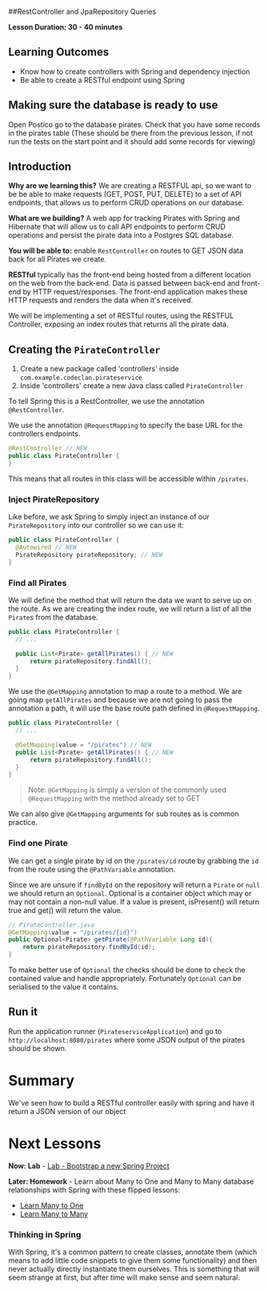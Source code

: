 ##RestController and JpaRepository Queries

**Lesson Duration: 30 - 40 minutes**

## Learning Outcomes

- Know how to create controllers with Spring and dependency injection
- Be able to create a RESTful endpoint using Spring

## Making sure the database is ready to use

Open Postico go to the database pirates.
Check that you have some records in the pirates table (These should be there from the previous lesson, if not run the tests on the start point and it should add some records for viewing)

## Introduction

**Why are we learning this?** We are creating a RESTFUL api, so we want to be be able to make requests (GET, POST, PUT, DELETE) to a set of API endpoints, that allows us to perform CRUD operations on our database.

**What are we building?** A web app for tracking Pirates with Spring and Hibernate that will allow us to call API endpoints to perform CRUD operations and persist the pirate data into a Postgres SQL database.

**You will be able to:** enable `RestController` on routes to GET JSON data back for all Pirates we create.


**RESTful** typically has the front-end being hosted from a different location on the web from the back-end.
Data is passed between back-end and front-end by HTTP request/responses. The front-end application makes these HTTP requests and renders the data when it's received.

We will be implementing a set of RESTful routes, using the RESTFUL Controller, exposing an index routes that returns all the pirate data.

## Creating the `PirateController`

1. Create a new package called 'controllers' inside `com.example.codeclan.pirateservice`
2. Inside 'controllers' create a new Java class called `PirateController`

To tell Spring this is a RestController, we use the annotation `@RestController`.

We use the annotation `@RequestMapping` to specify the base URL for the controllers endpoints.

```java
@RestController // NEW
public class PirateController {    
}
```

This means that all routes in this class will be accessible within `/pirates`.

### Inject PirateRepository

Like before, we ask Spring to simply inject an instance of our `PirateRepository` into our controller so we can use it:

```java
public class PirateController {
  @Autowired // NEW
  PirateRepository pirateRepository; // NEW
}
```

### Find all Pirates
We will define the method that will return the data we want to serve up on the route. As we are creating the index route, we will return a list of all the `Pirate`s from the database.

```java
public class PirateController {
  // ...

  public List<Pirate> getAllPirates() { // NEW
      return pirateRepository.findAll();
  }
}
```

We use the `@GetMapping` annotation to map a route to a method. We are going map `getAllPirates` and because we are not going to pass the annotation a path, it will use the base route path defined in `@RequestMapping`.

```java
public class PirateController {
  // ...

  @GetMapping(value = "/pirates") // NEW
  public List<Pirate> getAllPirates() { // NEW
      return pirateRepository.findAll();
  }
}
```

> Note: `@GetMapping` is simply a version of the commonly used `@RequestMapping` with the method already set to GET

We can also give `@GetMapping` arguments for sub routes as is common practice.  


### Find one Pirate

We can get a single pirate by id on the `/pirates/id` route by grabbing the `id` from the route using the `@PathVariable` annotation.

Since we are unsure if `findById` on the repository will return a `Pirate` or `null` we should return an `Optional`. Optional is a container object which may or may not contain a non-null value. If a value is present, isPresent() will return true and get() will return the value.



```java
// PirateController.java
@GetMapping(value = "/pirates/{id}")
public Optional<Pirate> getPirate(@PathVariable Long id){
    return pirateRepository.findById(id);
}

```

To make better use of `Optional` the checks should be done to check the contained value and handle appropriately. Fortunately `Optional` can be serialised to the value it contains.

## Run it
Run the application runner (`PirateserviceApplication`) and go to `http://localhost:8080/pirates` where some JSON output of the pirates should be shown.

# Summary

We've seen how to build a RESTful controller easily with spring and have it return a JSON version of our object

# Next Lessons

**Now: Lab** - [Lab - Bootstrap a new Spring Project](../lab_bootstrap_new_spring_project/lab_bootstrap_new_spring_project.md)

**Later: Homework** - Learn about Many to One and Many to Many database relationships with Spring with these flipped lessons:

* [Learn Many to One](../homework_relationships/hw_one_to_many.md)
* [Learn Many to Many ](../homework_relationships/hw_many_to_many.md)



### Thinking in Spring

With Spring, it's a common pattern to create classes, annotate them (which means to add little code snippets to give them some functionality) and then never actually directly instantiate them ourselves. This is something that will seem strange at first, but after time will make sense and seem natural.
